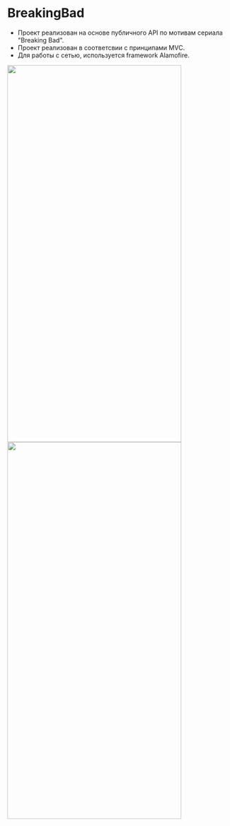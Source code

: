 # BreakingBad

* Проект реализован на основе публичного API по мотивам сериала "Breaking Bad".
* Проект реализован в соответсвии с принципами MVC. 
* Для работы с сетью, используется framework Alamofire.

<img src="https://user-images.githubusercontent.com/104350118/195986138-819fb2de-b016-4283-aae1-9299326a3c5d.png" width="393" height="852"> 

<img src="https://user-images.githubusercontent.com/104350118/195986182-382bd195-0f37-4f7f-be07-cfac2a34e6b2.png" width="393" height="852"> 
